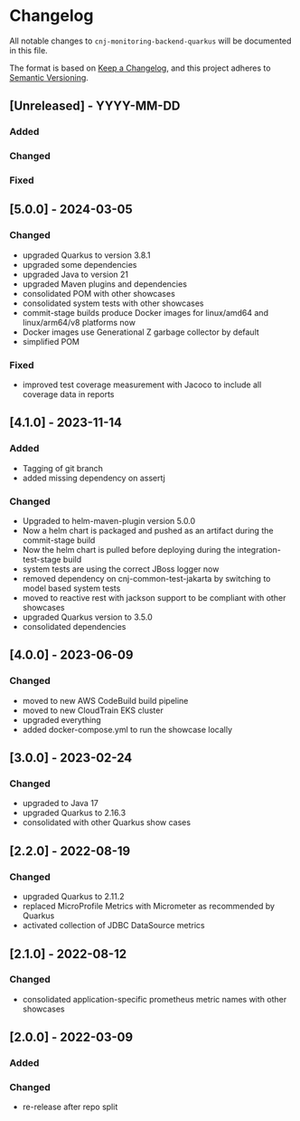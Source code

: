 # Changelog

All notable changes to `cnj-monitoring-backend-quarkus` will be documented in this file.

The format is based on [Keep a Changelog](https://keepachangelog.com/en/1.0.0/),
and this project adheres to [Semantic Versioning](https://semver.org/spec/v2.0.0.html).

## [Unreleased] - YYYY-MM-DD
### Added
### Changed
### Fixed

## [5.0.0] - 2024-03-05
### Changed
- upgraded Quarkus to version 3.8.1
- upgraded some dependencies
- upgraded Java to version 21
- upgraded Maven plugins and dependencies
- consolidated POM with other showcases
- consolidated system tests with other showcases
- commit-stage builds produce Docker images for linux/amd64 and linux/arm64/v8 platforms now
- Docker images use Generational Z garbage collector by default
- simplified POM
### Fixed
- improved test coverage measurement with Jacoco to include all coverage data in reports

## [4.1.0] - 2023-11-14
### Added
- Tagging of git branch
- added missing dependency on assertj
### Changed
- Upgraded to helm-maven-plugin version 5.0.0
- Now a helm chart is packaged and pushed as an artifact during the commit-stage build
- Now the helm chart is pulled before deploying during the integration-test-stage build
- system tests are using the correct JBoss logger now
- removed dependency on cnj-common-test-jakarta by switching to model based system tests
- moved to reactive rest with jackson support to be compliant with other showcases
- upgraded Quarkus version to 3.5.0
- consolidated dependencies

## [4.0.0] - 2023-06-09
### Changed
- moved to new AWS CodeBuild build pipeline
- moved to new CloudTrain EKS cluster
- upgraded everything
- added docker-compose.yml to run the showcase locally

## [3.0.0] - 2023-02-24
### Changed
- upgraded to Java 17
- upgraded Quarkus to 2.16.3
- consolidated with other Quarkus show cases

## [2.2.0] - 2022-08-19
### Changed
- upgraded Quarkus to 2.11.2 
- replaced MicroProfile Metrics with Micrometer as recommended by Quarkus
- activated collection of JDBC DataSource metrics

## [2.1.0] - 2022-08-12
### Changed
- consolidated application-specific prometheus metric names with other showcases

## [2.0.0] - 2022-03-09
### Added
### Changed
- re-release after repo split
